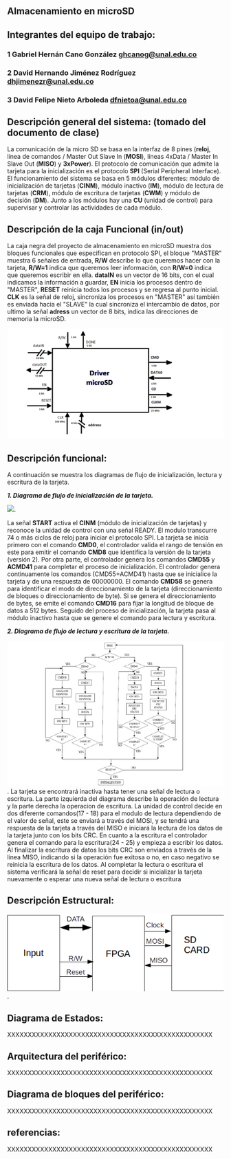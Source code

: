 ## Almacenamiento en microSD

## Integrantes del equipo de trabajo:

### 1 Gabriel Hernán Cano González ghcanog@unal.edu.co

### 2 David Hernando Jiménez Rodríguez dhjimenezr@unal.edu.co

### 3 David Felipe Nieto Arboleda dfnietoa@unal.edu.co


## Descripción general del sistema: (tomado del documento de clase)

La comunicación de la micro SD se basa en la interfaz de 8 pines (**reloj**, línea de comandos / Master Out Slave In (**MOSI**), líneas 4xData / Master In Slave Out (**MISO**) y **3xPower**). El protocolo de comunicación que admite la tarjeta para la inicialización es el protocolo **SPI** (Serial Peripheral Interface).  El funcionamiento del sistema se basa en 5 módulos diferentes: módulo de inicialización de tarjetas (**CINM**), módulo inactivo (**IM**), módulo de lectura de tarjetas (**CRM**), módulo de escritura de tarjetas (**CWM**) y módulo de decisión (**DM**). Junto a los módulos hay una **CU** (unidad de control) para supervisar y controlar las actividades de cada módulo.

## Descripción de la caja Funcional  (in/out)
La caja negra del proyecto de almacenamiento en microSD muestra dos bloques funcionales que especifican en protocolo SPI, el bloque "MASTER" muestra 6 señales de entrada, **R/W** describe lo que queremos hacer con la tarjeta, **R/W=1** indica que queremos leer información, con **R/W=0** indica que queremos escribir en ella. **dataIN** es un vector de 16 bits, con el cual indicamos la información a guardar, **EN** inicia los procesos dentro de "MASTER", **RESET** reinicia todos los procesos y se regresa al punto inicial. **CLK** es la señal de reloj, sincroniza los procesos en "MASTER" así también es enviada hacia el "SLAVE" la cual sincroniza el intercambio de datos, por ultimo la señal **adress** un vector de 8 bits, indica las direcciones de memoria la microSD.

![](https://github.com/Fabeltranm/FPGA-Game-D1/blob/master/HW/RTL/05MicroSD/Version_02/03%20document/bloques2.png)


## Descripción funcional:

A continuación se muestra los diagramas de flujo de inicialización, lectura y escritura de la tarjeta. 

**_1. Diagrama de flujo de inicialización de la tarjeta._**

![](https://github.com/Fabeltranm/FPGA-Game-D1/blob/master/HW/RTL/05MicroSD/Version_02/03%20document/inicializaci%C3%B3n.png).

La señal **START** activa el **CINM** (módulo de inicialización de tarjetas) y reconoce la unidad de control con una señal READY.  El modulo transcurre 74 o más ciclos de reloj para iniciar el protocolo SPI. La tarjeta se inicia primero con el comando **CMD0**, el controlador valida el rango de tensión en este para emitir el comando **CMD8** que identifica la versión de la tarjeta (versión 2). Por otra parte, el controlador genera los comandos **CMD55** y **ACMD41** para completar el proceso de inicialización. El controlador genera continuamente los comandos (CMD55+ACMD41) hasta que se inicialice la tarjeta y de una respuesta de 00000000. El comando **CMD58** se genera para identificar el modo de direccionamiento de la tarjeta (direccionamiento de bloques o direccionamiento de byte). Si se genera el direccionamiento de bytes, se emite el comando **CMD16** para fijar la longitud de bloque de datos a 512 bytes. Seguido del proceso de inicialización, la tarjeta pasa al módulo inactivo hasta que se genere el comando para lectura y escritura. 

**_2. Diagrama de flujo de lectura y escritura de la tarjeta._**

![](https://github.com/Fabeltranm/FPGA-Game-D1/blob/master/HW/RTL/05MicroSD/Version_02/03%20document/memoria.png).
La tarjeta se encontrará inactiva hasta tener una señal de lectura o escritura. La parte izquierda del diagrama describe la operación de lectura y la parte derecha la operacion de escritura. La unidad de control decide en dos diferente comandos(17 - 18) para el modulo de lectura dependiendo de el valor de señal, este se enviará a través  del MOSI, y se tendrá una respuesta de la tarjeta a través del MISO e iniciará la lectura de los datos de la tarjeta junto con los bits CRC. En cuanto a la escritura el controlador genera el comando para la escritura(24 - 25) y empieza a escribir los datos. Al finalizar la escritura de datos los bits CRC son enviados a través de la linea MISO, indicando si la operación fue exitosa o no, en caso negativo se reinicia la escritura de los datos. Al completar la lectura o escritura el sistema verificará la señal de reset para decidir si inicializar la tarjeta nuevamente o esperar una nueva señal de lectura o escritura 

## Descripción Estructural:

![](https://github.com/Fabeltranm/FPGA-Game-D1/blob/master/HW/RTL/05MicroSD/Version_02/03%20document/estructural.png).

## Diagrama de Estados:

XXXXXXXXXXXXXXXXXXXXXXXXXXXXXXXXXXXXXXXXXXXXXXXXXX

## Arquitectura del periférico:

XXXXXXXXXXXXXXXXXXXXXXXXXXXXXXXXXXXXXXXXXXXXXXXXXX

## Diagrama de bloques del periférico:

XXXXXXXXXXXXXXXXXXXXXXXXXXXXXXXXXXXXXXXXXXXXXXXXXX

## referencias:

XXXXXXXXXXXXXXXXXXXXXXXXXXXXXXXXXXXXXXXXXXXXXXXXXX

